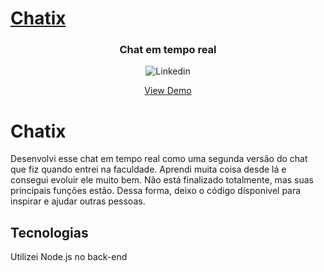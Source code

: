 <p align="center">
  <a href="https://chatix.com.br">
    <h1>Chatix</h1>
  </a>

  <h3 align="center">Chat em tempo real</h3>

  <p align="center">
    <img alt="Linkedin" src="https://img.shields.io/badge/-Linkedin-blue" />
  </p>

  <p align="center">
    <a href="https://chatix.com.br">View Demo</a>
  </p>
</p>

# Chatix
Desenvolvi esse chat em tempo real como uma segunda versão do chat que fiz quando entrei na faculdade. Aprendi muita coisa desde lá e consegui evoluir ele muito bem. Não está finalizado totalmente, mas suas principais funções estão. Dessa forma, deixo o código dísponivel para inspirar e ajudar outras pessoas.

## Tecnologias
Utilizei Node.js no back-end
